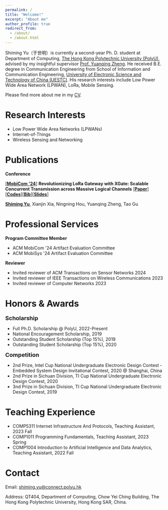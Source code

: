 ```yaml
---
permalink: /
title: "Welcome!"
excerpt: "About me"
author_profile: true
redirect_from: 
  - /about/
  - /about.html
---
```

Shiming Yu（于世明）is currently a second-year Ph. D. student at Department of Computing, [The Hong Kong Polytechnic University (PolyU)](https://www.polyu.edu.hk/), advised by my insightful supervisor [Prof. Yuanqing Zheng](https://www4.comp.polyu.edu.hk/~csyqzheng/). He received B.E. degree in Communication Engineering from School of Information and Communication Engineering, [University of Electronic Science and Technology of China (UESTC)](https://en.uestc.edu.cn/). His research interests include Low Power Wide Area Network (LPWAN), LoRa, Mobile Sensing.

Please find more about me in my [CV](files/cv_14.pdf).


Research Interests
======
* Low Power Wide Area Networks (LPWANs) 
* Internet-of-Things
* Wireless Sensing and Networking

Publications
======
**Conference**

[[**MobiCom '24**](https://www.sigmobile.org/mobicom/2024)] **Revolutionizing LoRa Gateway with XGate: Scalable Concurrent Transmission across Massive Logical Channels** 
[[**Paper**](files/3636534.3649375.pdf)][[**Codes**](https://github.com/xiaoming124/XGate)][[**Bib**](files/acm_3636534.3649375.bib)][[**Slides**](files/XGate_MobiCom24_v2.key)]

**<u>Shiming Yu</u>**, Xianjin Xia, Ningning Hou, Yuanqing Zheng, Tao Gu

Professional Services
======
**Program Committee Member**
* ACM MobiCom '24 Artifact Evaluation Committee
* ACM MobiSys '24 Artifact Evaluation Committee

**Reviewer**
* Invited reviewer of ACM Transactions on Sensor Networks 2024
* Invited reviewer of IEEE Transactions on Wireless Communications 2023
* Invited reviewer of Computer Networks 2023

Honors & Awards
======
**<font size=4>Scholarship</font>**
* Full Ph.D. Scholarship @ PolyU, 2022-Present
* National Encouragement Scholarship, 2019
* Outstanding Student Scholarship (Top 15%), 2019
* Outstanding Student Scholarship (Top 15%), 2020

**<font size=4>Competition</font>**
* 2nd Prize, Intel Cup National Undergraduate Electronic Design Contest ‑ Embedded System Design Invitational Contest, 2020 @ Shanghai, China
* 2nd Prize in Sichuan Division, TI Cup National Undergraduate Electronic Design Contest, 2020
* 3nd Prize in Sichuan Division, TI Cup National Undergraduate Electronic Design Contest, 2019

Teaching Experience
======
* COMP5311 Internet Infrastructure And Protocols, Teaching Assistant, 2023 Fall
* COMP1011 Programming Fundamentals, Teaching Assistant, 2023 Spring
* COMP1004 Introduction to Artificial Intelligence and Data Analytics, Teaching Assistant, 2022 Fall

Contact
======
Email: shiming.yu@connect.polyu.hk

Address: QT404, Department of Computing, Chow Yei Ching Building, The Hong Kong Polytechnic University, Hong Kong SAR, China.